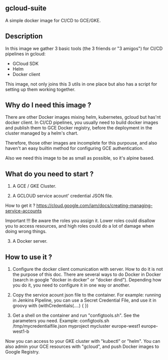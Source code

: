 gcloud-suite
------------

A simple docker image for CI/CD to GCE/GKE.


Description
-----------

In this image we gather 3 basic tools (the 3 friends or "3 amigos") for CI/CD pipelines in gcloud:

* GCloud SDK
* Helm
* Docker client

This image, not only joins this 3 utils in one place but also has a script for setting up them working together.

Why do I need this image ?
--------------------------

There are other Docker images mixing helm, kubernetes, gcloud but has'nt docker client.
In CI/CD pipelines, you usually need to build docker images and publish them to GCE Docker registry, before the deployment in the cluster managed by a helm's chart.

Therefore, those other images are incomplete for this purpouse, and also haven't an easy builtin method for configuring GCE authentication.

Also we need this image to be as small as possible, so it's alpine based.


What do you need to start ?
---------------------------

1) A GCE / GKE Cluster.

2) A GCLOUD service acount' credential JSON file.

How to get it ? https://cloud.google.com/iam/docs/creating-managing-service-accounts

Important !!! Be aware the roles you assign it. Lower roles could disallow you to access resources, and high roles could do a lot of damage when doing wrong things.

3) A Docker server.


How to use it ?
---------------
1) Configure the docker client comunication with server.
   How to do it is not the purpose of this doc.
   There are several ways to do Docker in Docker (search in google "docker in docker" or "docker dind").
   Depending how you do it, you need to configure it in one way or another.

2) Copy the service acount json file to the container. For example: running in Jenkins Pipeline, you can use a Secret Credential File, and use it in groovy with (withCredentials(....) { })

3) Get a shell on the container and run "configtools.sh". See the parameters you need.
Example: configtools.sh /tmp/mycredentialfile.json myproject mycluster europe-west1 europe-west1-b


Now you can access to your GKE cluster with "kubectl" or "helm". You can also admin your GCE resources with "gcloud", and push Docker images to Google Registry.
